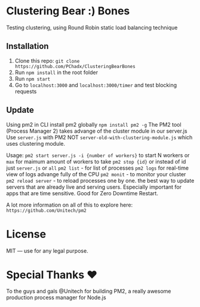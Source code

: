 # Clustering Bear :) Bones 
Testing clustering, using Round Robin static load balancing technique 

## Installation

1. Clone this repo: `git clone https://github.com/PChadx/ClusteringBearBones`
2. Run `npm install` in the root folder
3. Run `npm start`
4. Go to `localhost:3000` and `localhost:3000/timer` and test blocking requests

## Update
Using pm2 in CLI install pm2 globally `npm install pm2 -g`
The PM2 tool (Process Manager 2) takes advange of the cluster module in our server.js
Use `server.js` with PM2 NOT `server-old-with-clustering-module.js` which uses clustering module.

Usage: 
`pm2 start server.js -i {number of workers}` to start N workers or `max` for maimum amount of workers to take 
`pm2 stop {id}` or instead of id just `server.js` or `all`
`pm2 list` - for list of processes
`pm2 logs` for real-time view of logs
advange fully of the CPU 
`pm2 monit` - to monitor your cluster
`pm2 reload server` - to reload processes one by one. the best way to update servers that are already live and serving users. Especially important for apps that are time sensitive. Good for Zero Downtime Restart.

A lot more information on all of this to explore here: `https://github.com/Unitech/pm2`

# License

MIT — use for any legal purpose.

# Special Thanks ❤️ 

To the guys and gals @Unitech for building PM2, a really awesome production process manager for Node.js 